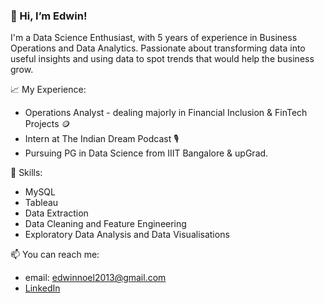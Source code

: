### 👋 Hi, I’m Edwin!

I'm a Data Science Enthusiast, with 5 years of experience in Business Operations and Data Analytics. Passionate about transforming data into useful insights and using data to spot trends that would help the business grow. 

📈 My Experience:

- Operations Analyst - dealing majorly in Financial Inclusion & FinTech Projects 🪙
- Intern at The Indian Dream Podcast 🎙️
- Pursuing PG in Data Science from IIIT Bangalore & upGrad.

🌱 Skills:

- MySQL 
- Tableau
- Data Extraction
- Data Cleaning and Feature Engineering
- Exploratory Data Analysis and Data Visualisations 

📫 You can reach me:

- email: edwinnoel2013@gmail.com 
- [LinkedIn](https://www.linkedin.com/in/edwinnoel2013/)

<!---
edwin-noel/edwin-noel is a ✨ special ✨ repository because its `README.md` (this file) appears on your GitHub profile.
You can click the Preview link to take a look at your changes.
--->
